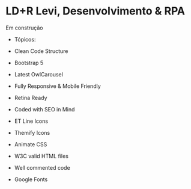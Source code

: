 # LD+R Levi, Desenvolvimento & RPA

<p> Em construção </p>

<ul>
    <li><p>Tópicos:</p></li>
    <li><p>Clean Code Structure</p></li>
    <li><p>Bootstrap 5</p></li>
    <li><p>Latest OwlCarousel</p></li>
    <li><p>Fully Responsive & Mobile Friendly</p></li>
    <li><p>Retina Ready</p></li>
    <li><p>Coded with SEO in Mind</p></li>
    <li><p>ET Line Icons</p></li>
    <li><p>Themify Icons</p></li>
    <li><p>Animate CSS</p></li>
    <li><p>W3C valid HTML files</p></li>
    <li><p>Well commented code</p></li>
    <li><p>Google Fonts</p></li>
</ul>
